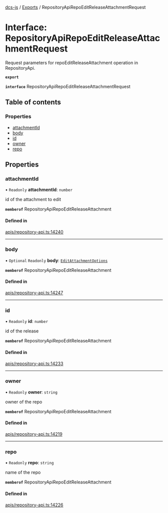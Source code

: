[dcs-js](../README.md) / [Exports](../modules.md) / RepositoryApiRepoEditReleaseAttachmentRequest

# Interface: RepositoryApiRepoEditReleaseAttachmentRequest

Request parameters for repoEditReleaseAttachment operation in RepositoryApi.

**`export`**

**`interface`** RepositoryApiRepoEditReleaseAttachmentRequest

## Table of contents

### Properties

- [attachmentId](RepositoryApiRepoEditReleaseAttachmentRequest.md#attachmentid)
- [body](RepositoryApiRepoEditReleaseAttachmentRequest.md#body)
- [id](RepositoryApiRepoEditReleaseAttachmentRequest.md#id)
- [owner](RepositoryApiRepoEditReleaseAttachmentRequest.md#owner)
- [repo](RepositoryApiRepoEditReleaseAttachmentRequest.md#repo)

## Properties

### <a id="attachmentid" name="attachmentid"></a> attachmentId

• `Readonly` **attachmentId**: `number`

id of the attachment to edit

**`memberof`** RepositoryApiRepoEditReleaseAttachment

#### Defined in

[apis/repository-api.ts:14240](https://github.com/unfoldingWord/dcs-js/blob/b29eb7a/apis/repository-api.ts#L14240)

___

### <a id="body" name="body"></a> body

• `Optional` `Readonly` **body**: [`EditAttachmentOptions`](EditAttachmentOptions.md)

**`memberof`** RepositoryApiRepoEditReleaseAttachment

#### Defined in

[apis/repository-api.ts:14247](https://github.com/unfoldingWord/dcs-js/blob/b29eb7a/apis/repository-api.ts#L14247)

___

### <a id="id" name="id"></a> id

• `Readonly` **id**: `number`

id of the release

**`memberof`** RepositoryApiRepoEditReleaseAttachment

#### Defined in

[apis/repository-api.ts:14233](https://github.com/unfoldingWord/dcs-js/blob/b29eb7a/apis/repository-api.ts#L14233)

___

### <a id="owner" name="owner"></a> owner

• `Readonly` **owner**: `string`

owner of the repo

**`memberof`** RepositoryApiRepoEditReleaseAttachment

#### Defined in

[apis/repository-api.ts:14219](https://github.com/unfoldingWord/dcs-js/blob/b29eb7a/apis/repository-api.ts#L14219)

___

### <a id="repo" name="repo"></a> repo

• `Readonly` **repo**: `string`

name of the repo

**`memberof`** RepositoryApiRepoEditReleaseAttachment

#### Defined in

[apis/repository-api.ts:14226](https://github.com/unfoldingWord/dcs-js/blob/b29eb7a/apis/repository-api.ts#L14226)
